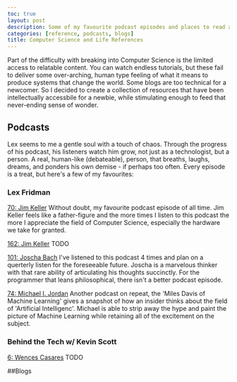 ```yaml
---
toc: true
layout: post
description: Some of my favourite podcast episodes and places to read about Computer Science and life.
categories: [reference, podcasts, blogs]
title: Computer Science and Life References
---
```


Part of the difficulty with breaking into Computer Science is the limited access to relatable content. You can watch endless tutorials, but these fail to deliver some over-arching, human type feeling of what it means to produce systems that change the world. Some blogs are too technical for a newcomer. So I decided to create a collection of resources that have been intellectually accessbile for a newbie, while stimulating enough to feed that never-ending sense of wonder.

## Podcasts
Lex seems to me a gentle soul with a touch of chaos. Through the progress of his podcast, his listeners watch him grow, not just as a technologist, but a person. A real, human-like (debateable), person, that breaths, laughs, dreams, and ponders his own demise - if perhaps too often. Every episode is a treat, but here's a few of my favourites:

### Lex Fridman

[70: Jim Keller](https://www.youtube.com/watch?v=Nb2tebYAaOA)
Without doubt, my favourite podcast episode of all time. Jim Keller feels like a father-figure and the more times I listen to this podcast the more I appreciate the field of Computer Science, especially the hardware we take for granted.

[162: Jim Keller](https://www.youtube.com/watch?v=G4hL5Om4IJ4&t=8239s)
TODO

[101: Joscha Bach](https://www.youtube.com/watch?v=P-2P3MSZrBM)
I've listened to this podcast 4 times and plan on a querterly listen for the foreseeable future. Joscha is a marvelous thinker with that rare ability of articulating his thoughts succinctly. For the programmer that leans philosophical, there isn't a better podcast episode.

[74: Michael I. Jordan](https://www.youtube.com/watch?v=EYIKy_FM9x0)
Another podcast on repeat, the 'Miles Davis of Machine Learning' gives a snapshot of how an insider thinks about the field of 'Artificial Intelligenc'. Michael is able to strip away the hype and paint the picture of Machine Learning while retaining all of the excitement on the subject.


### Behind the Tech w/ Kevin Scott

[6: Wences Casares](https://www.youtube.com/watch?v=xM-duzL3ZRY)
TODO

##Blogs

